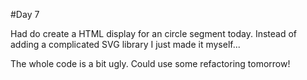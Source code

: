 #Day 7

Had do create a HTML display for an circle segment today.
Instead of adding a complicated SVG library I just made it myself...

The whole code is a bit ugly. Could use some refactoring tomorrow!
